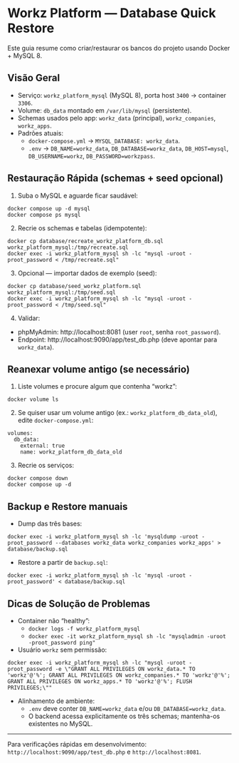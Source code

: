 # Workz Platform — Database Quick Restore

Este guia resume como criar/restaurar os bancos do projeto usando Docker + MySQL 8.

## Visão Geral
- Serviço: `workz_platform_mysql` (MySQL 8), porta host `3400` → container `3306`.
- Volume: `db_data` montado em `/var/lib/mysql` (persistente).
- Schemas usados pelo app: `workz_data` (principal), `workz_companies`, `workz_apps`.
- Padrões atuais:
  - `docker-compose.yml` → `MYSQL_DATABASE: workz_data`.
  - `.env` → `DB_NAME=workz_data`, `DB_DATABASE=workz_data`, `DB_HOST=mysql`, `DB_USERNAME=workz`, `DB_PASSWORD=workzpass`.

## Restauração Rápida (schemas + seed opcional)
1) Suba o MySQL e aguarde ficar saudável:
```
docker compose up -d mysql
docker compose ps mysql
```
2) Recrie os schemas e tabelas (idempotente):
```
docker cp database/recreate_workz_platform_db.sql workz_platform_mysql:/tmp/recreate.sql
docker exec -i workz_platform_mysql sh -lc "mysql -uroot -proot_password < /tmp/recreate.sql"
```
3) Opcional — importar dados de exemplo (seed):
```
docker cp database/seed_workz_platform.sql workz_platform_mysql:/tmp/seed.sql
docker exec -i workz_platform_mysql sh -lc "mysql -uroot -proot_password < /tmp/seed.sql"
```
4) Validar:
- phpMyAdmin: http://localhost:8081 (user `root`, senha `root_password`).
- Endpoint: http://localhost:9090/app/test_db.php (deve apontar para `workz_data`).

## Reanexar volume antigo (se necessário)
1) Liste volumes e procure algum que contenha “workz”:
```
docker volume ls
```
2) Se quiser usar um volume antigo (ex.: `workz_platform_db_data_old`), edite `docker-compose.yml`:
```
volumes:
  db_data:
    external: true
    name: workz_platform_db_data_old
```
3) Recrie os serviços:
```
docker compose down
docker compose up -d
```

## Backup e Restore manuais
- Dump das três bases:
```
docker exec -i workz_platform_mysql sh -lc 'mysqldump -uroot -proot_password --databases workz_data workz_companies workz_apps' > database/backup.sql
```
- Restore a partir de `backup.sql`:
```
docker exec -i workz_platform_mysql sh -lc 'mysql -uroot -proot_password' < database/backup.sql
```

## Dicas de Solução de Problemas
- Container não “healthy”:
  - `docker logs -f workz_platform_mysql`
  - `docker exec -it workz_platform_mysql sh -lc "mysqladmin -uroot -proot_password ping"`
- Usuário `workz` sem permissão:
```
docker exec -i workz_platform_mysql sh -lc "mysql -uroot -proot_password -e \"GRANT ALL PRIVILEGES ON workz_data.* TO 'workz'@'%'; GRANT ALL PRIVILEGES ON workz_companies.* TO 'workz'@'%'; GRANT ALL PRIVILEGES ON workz_apps.* TO 'workz'@'%'; FLUSH PRIVILEGES;\""
```
- Alinhamento de ambiente:
  - `.env` deve conter `DB_NAME=workz_data` e/ou `DB_DATABASE=workz_data`.
  - O backend acessa explicitamente os três schemas; mantenha-os existentes no MySQL.

---
Para verificações rápidas em desenvolvimento: `http://localhost:9090/app/test_db.php` e `http://localhost:8081`.
